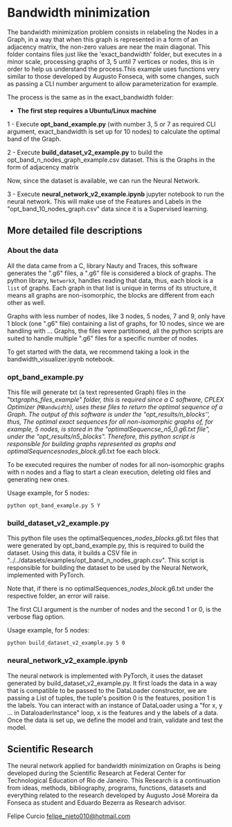 # Bandwidth minimization

The bandwidth minimization problem consists in relabeling the Nodes in a Graph, in a way that when this graph is represented in a form of an adjacency matrix, the non-zero values are near the main diagonal. This folder contains files just like the 'exact_bandwidth' folder, but executes in a minor scale, processing graphs of 3, 5 until 7 vertices or nodes, this is in order to help us understand the process.This example uses functions very similar to those developed by Augusto Fonseca, with some changes, such as passing a CLI number argument to allow parameterization for example.

The process is the same as in the exact_bandwidth folder:

- **The first step requires a Ubuntu/Linux machine**

1 - Execute **opt_band_example.py** (with number 3, 5 or 7 as required CLI argument, exact_bandwidth is set up for 10 nodes) to calculate the optimal band of the Graph.

2 - Execute **build_dataset_v2_example.py** to build the opt_band_n_nodes_graph_example.csv dataset. This is the Graphs in the form of adjacency matrix

Now, since the dataset is available, we can run the Neural Network.

3 - Execute **neural_network_v2_example.ipynb** jupyter notebook to run the neural network. This will make use of the Features and Labels in the "opt_band_10_nodes_graph.csv" data since it is a Supervised learning.

## More detailed file descriptions

### About the data

All the data came from a C, library Nauty and Traces, this software generates the ".g6" files, a ".g6" file is considered a block of graphs. The python library, `NetworkX`, handles reading that data, thus, each block is a `list` of graphs. Each graph in that list is unique in terms of its structure, it means all graphs are non-isomorphic, the blocks are different from each other as well.

Graphs with less number of nodes, like 3 nodes, 5 nodes, 7 and 9, only have 1 block (one ".g6" file) containing a list of graphs, for 10 nodes, since we are handling with ... Graphs, the files were partitioned, all the python scripts are suited to handle multiple ".g6" files for a specific number of nodes.

To get started with the data, we recommend taking a look in the bandwidth_visualizer.ipynb notebook.

### opt_band_example.py

This file will generate txt (a text represented Graph) files in the "txt*graphs_files_example" folder, this is required since a C software, CPLEX Optimizer (`MBandwidth`), uses these files to return the optimal sequence of a Graph. The output of this software is under the "opt_results/n_blocks'', thus, The optimal exact sequences for all non-isomorphic graphs of, for example, 5 nodes, is stored in the "optimalSequencse_n5_0.g6.txt file", under the "opt_results/n5_blocks". Therefore, this python script is responsible for building graphs represented as graphs and optimalSequences*_nodes_\__block_.g6.txt foe each block.

To be executed requires the number of nodes for all non-isomorphic graphs with n nodes and a flag to start a clean execution, deleting old files and generating new ones.

Usage example, for 5 nodes:

```shell
python opt_band_example.py 5 Y
```

### build_dataset_v2_example.py

This python file uses the optimalSequences\__nodes_\__blocks_.g6.txt files that were generated by opt_band_example.py, this is required to build the dataset. Using this data, it builds a CSV file in "../../datasets/examples/opt_band_n_nodes_graph.csv". This script is responsible for building the dataset to be used by the Neural Network, implemented with PyTorch.

Note that, if there is no optimalSequences\__nodes_\__block_.g6.txt under the respective folder, an error will raise.

The first CLI argument is the number of nodes and the second 1 or 0, is the verbose flag option.

Usage example, for 5 nodes:

```shell
python build_dataset_v2_example.py 5 0
```

### neural_network_v2_example.ipynb

The neural network is implemented with PyTorch, it uses the dataset generated by build_dataset_v2_example.py. It first loads the data in a way that is compatible to be passed to the DataLoader constructor, we are passing a List of tuples, the tuple's position 0 is the features, position 1 is the labels. You can interact with an instance of DataLoader using a "for x, y ... in DataloaderInstance" loop, x is the features and y the labels of a data. Once the data is set up, we define the model and train, validate and test the model.

## Scientific Research

The neural network applied for bandwidth minimization on Graphs is being developed during the Scientific Research at Federal Center for Technological Education of Rio de Janeiro. This Research is a continuation from ideas, methods, bibliography, programs, functions, datasets and everything related to the research developed by Augusto José Moreira da Fonseca as student and Eduardo Bezerra as Research advisor.

Felipe Curcio
felipe_nieto010@hotmail.com
